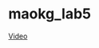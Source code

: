 # maokg_lab5

[Video](https://github.com/mihamor/maokg_lab5/blob/master/bandicam%202020-04-27%2015-15-27-953.mp4)
